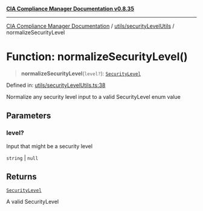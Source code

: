 [**CIA Compliance Manager Documentation v0.8.35**](../../../README.md)

***

[CIA Compliance Manager Documentation](../../../modules.md) / [utils/securityLevelUtils](../README.md) / normalizeSecurityLevel

# Function: normalizeSecurityLevel()

> **normalizeSecurityLevel**(`level?`): [`SecurityLevel`](../../../types/cia/type-aliases/SecurityLevel.md)

Defined in: [utils/securityLevelUtils.ts:38](https://github.com/Hack23/cia-compliance-manager/blob/b297770fc62abf558e2711cd029bbbe74e6c5cfb/src/utils/securityLevelUtils.ts#L38)

Normalize any security level input to a valid SecurityLevel enum value

## Parameters

### level?

Input that might be a security level

`string` | `null`

## Returns

[`SecurityLevel`](../../../types/cia/type-aliases/SecurityLevel.md)

A valid SecurityLevel
